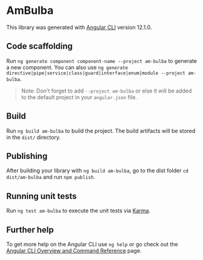# AmBulba

This library was generated with [Angular CLI](https://github.com/angular/angular-cli) version 12.1.0.

## Code scaffolding

Run `ng generate component component-name --project am-bulba` to generate a new component. You can also use `ng generate directive|pipe|service|class|guard|interface|enum|module --project am-bulba`.
> Note: Don't forget to add `--project am-bulba` or else it will be added to the default project in your `angular.json` file. 

## Build

Run `ng build am-bulba` to build the project. The build artifacts will be stored in the `dist/` directory.

## Publishing

After building your library with `ng build am-bulba`, go to the dist folder `cd dist/am-bulba` and run `npm publish`.

## Running unit tests

Run `ng test am-bulba` to execute the unit tests via [Karma](https://karma-runner.github.io).

## Further help

To get more help on the Angular CLI use `ng help` or go check out the [Angular CLI Overview and Command Reference](https://angular.io/cli) page.
